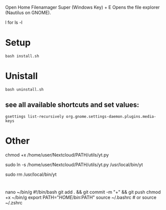 Open Home Filenamager	Super (Windows Key) + E	Opens the file explorer (Nautilus on GNOME).



l for ls -l



# Setup 

```
bash install.sh
```




# Unistall

```
bash uninstall.sh
```



## see all available shortcuts and set values:

```
gsettings list-recursively org.gnome.settings-daemon.plugins.media-keys
```


# Other

chmod +x /home/user/Nextcloud/PATH/utils/yt.py

sudo ln -s /home/user/Nextcloud/PATH/utils/yt.py /usr/local/bin/yt

sudo rm /usr/local/bin/yt




#

nano ~/bin/g
#!/bin/bash
git add . && git commit -m "+" && git push
chmod +x ~/bin/g
export PATH="$HOME/bin:$PATH"
source ~/.bashrc  # or source ~/.zshrc
